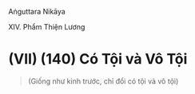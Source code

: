 Aṅguttara Nikāya

XIV. Phẩm Thiện Lương

# (VII) (140) Có Tội và Vô Tội

> (Giống như kinh trước, chỉ đổi có tội và vô tội)

